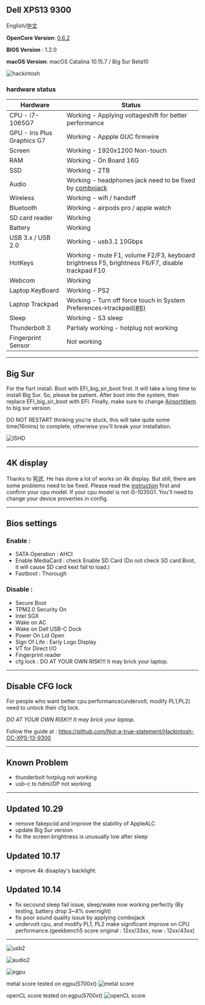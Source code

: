 ## Dell XPS13 9300

English/[中文](README-CN.md)

**OpenCore Version**: [0.6.2](https://github.com/acidanthera/OpenCorePkg/releases)

**BIOS Version** : 1.2.0

**macOS Version**: macOS Catalina 10.15.7 / Big Sur Beta10

![hackintosh](./screenshot/hackintosh2.png)

### hardware status

| Hardware                   | Status                                                      |
| ----------------------     | ------------------------------------------------------------|
| CPU - i7-1065G7            | Working - Applying voltageshift for better performance      |
| GPU - Iris Plus Graphics G7| Working - Appple GUC firmwire                               |
| Screen                     | Working - 1920x1200 Non-touch                               |
| RAM                        | Working - On Board 16G                                      |
| SSD                        | Working - 2TB                                               |
| Audio                      | Working - headphones jack need to be fixed by [combojack](https://github.com/leon0410898/XPS13-9300-hackintosh/tree/master/ComboJack_Installer)                                                |                              
| Wireless                   | Working - wifi / handoff                                    |
| Bluetooth                  | Working - airpods pro / apple watch                         |
| SD card reader             | Working                                                     |                     
| Battery                    | Working                                                     |                  
| USB 3.x / USB 2.0          | Working - usb3.1 10Gbps                                     |
| HotKeys                    | Working - mute F1, volume F2/F3, keyboard brightness F5, brightness F6/F7, disable trackpad F10|
| Webcom                     | Working                                                     |
| Laptop KeyBoard            | Working - PS2                                               |
| Laptop Trackpad            | Working - Turn off force touch in System Preferences->trackpad[(#6)](https://github.com/leon0410898/XPS13-9300-hackintosh/issues/6)|
| Sleep                      | Working - S3 sleep                                          |
| Thunderbolt 3              | Partialy working - hotplug not working                      |
| Fingerprint Sensor         | Not working                                                 |

---
## Big Sur 
For the fisrt install. Boot with EFI_big_sir_boot first. It will take a long time to install Big Sur. So, please be patient. After boot into the system, then replace EFI_big_sir_boot with EFI. Finally, make sure to change [Airportitlwm](https://github.com/OpenIntelWireless/itlwm/releases) to big sur version.

DO NOT RESTART thinking you're stuck, this will take quite some time(16mins) to complete, otherwise you'll break your installation.

![ISHD](./screenshot/stuck_on_ISHD.jpg)

---

## 4K display 
Thanks to 宪武. He has done a lot of works on 4k display. But still, there are some problems need to be fixed. Please read the [instruction](README_4k_i5.md) first and confirm your cpu model. If your cpu model is not i5-1035G1. You'll need to change your device proverties in config.
            
---

## Bios settings
### Enable :
* SATA Operation : AHCI
* Enable MediaCard : check Enable SD Card (Do not check SD card Boot, it will cause SD card kext fail to load.)
* Fastboot : Thorough

### Disable : 
* Secure Boot
* TPM2.0 Security On
* Intel SGX
* Wake on AC
* Wake on Dell USB-C Dock
* Power On Lid Open 
* Sign Of Life : Early Logo Display 
* VT for Direct I/O
* Fingerprint reader
* cfg lock : DO AT YOUR OWN RISK!!! It may brick your laptop.

---

## Disable CFG lock
For people who want better cpu performance(undervolt, modify PL1,PL2) need to unlock their cfg lock.

*DO AT YOUR OWN RISK!!! It may brick your laptop.*

Follow the guide at :  https://github.com/Not-a-true-statement/Hackintosh-OC-XPS-13-9300

---

## Known Problem
* thunderbolt hotplug not working
* usb-c to hdmi/DP not working

---
## Updated 10.29
* remove fakepciid and improve the stability of AppleALC
* update Big Sur version
* fix the screen brightness is unusually low after sleep

## Updated 10.17
* improve 4k disaplay's backlight.

## Updated 10.14
* fix secound sleep fail issue, sleep/wake now working perfectly (By testing, battery drop 3~4% overnight)
* fix poor sound quailty issue by applying combojack
* undervolt cpu, and modify PL1, PL2 make significant improve on CPU performance.(geekbench5 score original : 12xx/33xx, now : 12xx/43xx)

---

![usb2](./screenshot/usb2.png)

![audio2](./screenshot/audio2.png)

![egpu](./screenshot/egpu.png)

metal score tested on egpu(5700xt)
![metal score](./screenshot/egpu_score1.png)

openCL score tested on egpu(5700xt)
![openCL score](./screenshot/egpu_score2.png)
